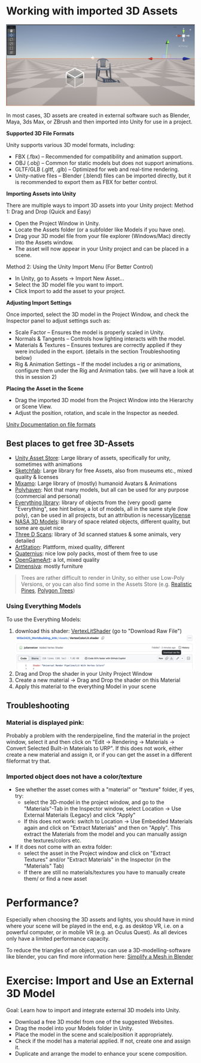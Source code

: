 # <a name="3dassets"></a> Working with imported 3D Assets
![](images/assets.jpeg)

In most cases, 3D assets are created in external software such as Blender, Maya, 3ds Max, or ZBrush and then imported into Unity for use in a project.

**Supported 3D File Formats**

Unity supports various 3D model formats, including:

- FBX (.fbx) – Recommended for compatibility and animation support.
- OBJ (.obj) – Common for static models but does not support animations.
- GLTF/GLB (.gltf, .glb) – Optimized for web and real-time rendering.
- Unity-native files – Blender (.blend) files can be imported directly, but it is recommended to export them as FBX for better control.

**Importing Assets into Unity**

There are multiple ways to import 3D assets into your Unity project:
Method 1: Drag and Drop (Quick and Easy)

- Open the Project Window in Unity.
- Locate the Assets folder (or a subfolder like Models if you have one).
- Drag your 3D model file from your file explorer (Windows/Mac) directly into the Assets window.
- The asset will now appear in your Unity project and can be placed in a scene.

Method 2: Using the Unity Import Menu (For Better Control)

- In Unity, go to Assets → Import New Asset...
- Select the 3D model file you want to import.
- Click Import to add the asset to your project.

**Adjusting Import Settings**

Once imported, select the 3D model in the Project Window, and check the Inspector panel to adjust settings such as:

- Scale Factor – Ensures the model is properly scaled in Unity.
- Normals & Tangents – Controls how lighting interacts with the model.
- Materials & Textures – Ensures textures are correctly applied if they were included in the export. (details in the section Troubleshooting below)
- Rig & Animation Settings – If the model includes a rig or animations, configure them under the Rig and Animation tabs. (we will have a look at this in session 2)

**Placing the Asset in the Scene**

- Drag the imported 3D model from the Project Window into the Hierarchy or Scene View.
- Adjust the position, rotation, and scale in the Inspector as needed.

[Unity Documentation on file formats](https://docs.unity3d.com/2020.1/Documentation/Manual/3D-formats.html)

## Best places to get free 3D-Assets 

- [Unity Asset Store](https://assetstore.unity.com/?category=3d%2Fenvironments&free=true&orderBy=1): Large library of assets, specifically for unity, sometimes with animations 
- [Sketchfab](https://sketchfab.com): Large library for free Assets, also from museums etc., mixed quality & licenses 
- [Mixamo](https://www.mixamo.com/): Large library of (mostly) humanoid Avatars & Animations
- [Polyhaven](https://polyhaven.com/models): Not that many models, but all can be used for any purpose (commercial and personal)
- [Everything library](https://davidoreilly.itch.io/): library of objects from the (very good) game "Everything", see hint below, a lot of models, all in the same style (low poly), can be used in all projects, but an attribution is necessary[license](https://creativecommons.org/licenses/by/4.0/)
- [NASA 3D Models](https://nasa3d.arc.nasa.gov/models): library of space related objects, different quality, but some are quiet nice
- [Three D Scans](https://threedscans.com/): library of 3d scanned statues & some animals, very detailed 
- [ArtStation](https://www.artstation.com/marketplace/game-dev/assets?section=free): Plattform, mixed quality, different
- [Quaternius](https://quaternius.com/): nice low poly packs, most of them free to use
- [OpenGameArt](https://opengameart.org/art-search-advanced?keys=&field_art_type_tid%5B%5D=10&sort_by=count&sort_order=DESC): a lot, mixed quality
- [Dimensiva](https://dimensiva.com/free-3d-models/): mostly furniture

> Trees are rather difficult to render in Unity, so either use Low-Poly Versions, or you can also find some in the Assets Store (e.g. [Realistic Pines](https://assetstore.unity.com/packages/3d/vegetation/trees/realistic-pine-tree-pack-232166), [Polygon Trees](https://assetstore.unity.com/packages/3d/vegetation/trees/polygon-trees-224068))

### Using Everything Models 

To use the Everything Models: 
1. download this shader: [VertexLitShader](Assets/VertexColorLit.shader) (go to "Download Raw File")
![](images/everything.jpeg)
2. Drag and Drop the shader in your Unity Project Window
3. Create a new material -> Drag and Drop the shader on this Material
4. Apply this material to the everything Model in your scene 

## Troubleshooting

### Material is displayed pink: 
Probably a problem with the renderpipeline, find the material in the project window, select it and then click on "Edit -> Rendering -> Materials -> Convert Selected Built-in Materials to URP". If this does not work, either create a new material and assign it, or if you can get the asset in a different fileformat try that. 

### Imported object does not have a color/texture 
- See whether the asset comes with a "material" or "texture" folder, if yes, try: 
	- select the 3D-model in the project window, and go to the "Materials"-Tab in the Inspector window, select Location -> Use External Materials (Legacy) and click "Apply"
	- If this does not work: switch to Location -> Use Embedded Materials again and click on "Extract Materials" and then on "Apply". This extract the Materials from the model and you can manually assign the textures/colors etc. 
- If it does not come with an extra folder: 
	- select the asset in the Project window and click on "Extract Textures" and/or "Extract Materials" in the Inspector (in the "Materials" Tab)
	-  If there are still no materials/textures you have to manually create them/ or find a new asset

# Performance?

Especially when choosing the 3D assets and lights, you should have in mind where your scene will be played in the end, e.g. as desktop VR, i.e. on a powerful computer, or in mobile VR (e.g. an Oculus Quest). As all devices only have a limited performance capacity.

To reduce the triangles of an object, you can use a 3D-modelling-software like blender, you can find more information here: 
[Simplify a Mesh in Blender](https://all3dp.com/2/blender-simplify-mesh-simply-explained/)

# Exercise: Import and Use an External 3D Model

Goal: Learn how to import and integrate external 3D models into Unity.

- Download a free 3D model from one of the suggested Websites.
- Drag the model into your Models folder in Unity.
- Place the model in the scene and scale/position it appropriately.
- Check if the model has a material applied. If not, create one and assign it.
- Duplicate and arrange the model to enhance your scene composition.
